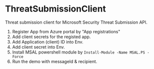# ThreatSubmissionClient
Threat submission client for Microsoft Security Threat Submission API.

1. Register App from Azure portal by "App registrations"
2. Add client secrets for the registed app. 
3. Add Application (client) ID into Env.
4. Add client secret into Env.
5. Install MSAL powershell module by `Install-Module -Name MSAL.PS -Force`
6. Run the demo with messageId & recipient.
   
